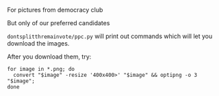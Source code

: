 For pictures from democracy club

But only of our preferred candidates

`dontsplitthremainvote/ppc.py` will print out commands which will let you download the images.

After you download them, try:

```
for image in *.png; do
  convert "$image" -resize '400x400>' "$image" && optipng -o 3 "$image";
done
```
